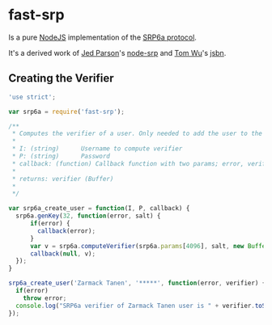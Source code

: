 # fast-srp

Is a pure [NodeJS](https://nodejs.org/) implementation of the [SRP6a protocol](http://srp.stanford.edu/).

It's a derived work of [Jed Parson](http://jedparsons.com/)'s [node-srp](https://github.com/jedp/node-srp) and [Tom Wu](http://www-cs-students.stanford.edu/~tjw/)'s [jsbn](http://www-cs-students.stanford.edu/~tjw/jsbn/).





## Creating the Verifier
```javascript
'use strict';

var srp6a = require('fast-srp');

/**
 * Computes the verifier of a user. Only needed to add the user to the auth system.
 *
 * I: (string)		Username to compute verifier
 * P: (string)		Password
 * callback: (function) Callback function with two params; error, verifier
 *
 * returns: verifier (Buffer)
 *
 */

var srp6a_create_user = function(I, P, callback) {
  srp6a.genKey(32, function(error, salt) {
	  if(error) {
	    callback(error);
	  }
	  var v = srp6a.computeVerifier(srp6a.params[4096], salt, new Buffer(I), new Buffer(P));
	  callback(null, v);
  });
}

srp6a_create_user('Zarmack Tanen', '*****', function(error, verifier) {
  if(error)
    throw error;
  console.log("SRP6a verifier of Zarmack Tanen user is " + verifier.toString('hex'));
});
```
